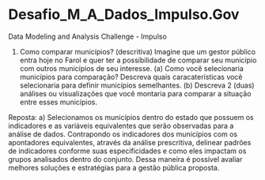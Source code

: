# Desafio_M_A_Dados_Impulso.Gov
 Data Modeling and Analysis Challenge - Impulso

1. Como comparar municípios? (descritiva)
Imagine que um gestor público entra hoje no Farol e quer ter a possibilidade de comparar seu município com outros municípios de seu interesse. (a) Como você selecionaria municípios para comparação? Descreva quais caracaterísticas você selecionaria para definir municípios semelhantes. (b) Descreva 2 (duas) análises ou visualizações que você montaria para comparar a situação entre esses municípios.

Reposta:
       a) Selecionamos os municípios dentro do estado que possuem os indicadores e as variáveis equivalentes que serão observadas para a análise de dados.
       Contrapondo os indicadores dos municípios com os apontadores equivalentes, através da análise prescritiva, delinear padrões de indicadores conforme 
       suas especificidades e como eles impactam os grupos analisados dentro do conjunto. Dessa maneira é possível avaliar melhores soluções e estratégias 
       para a gestão pública proposta.
